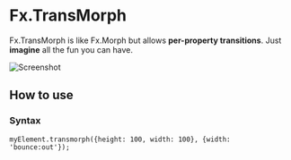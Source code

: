 Fx.TransMorph
=============

Fx.TransMorph is like Fx.Morph but allows **per-property transitions**. Just **imagine** all the fun you can have.

![Screenshot](http://cheeaun.github.com/Fx.TransMorph/fx-transmorph-screenshot.png)

How to use
----------

###  Syntax

	myElement.transmorph({height: 100, width: 100}, {width: 'bounce:out'});